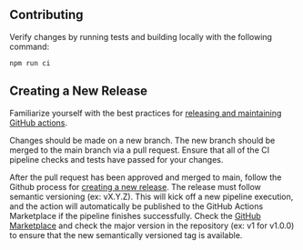 ## Contributing

Verify changes by running tests and building locally with the following command:

```
npm run ci
```

## Creating a New Release

Familiarize yourself with the best practices for [releasing and maintaining GitHub actions](https://docs.github.com/en/actions/creating-actions/releasing-and-maintaining-actions).

Changes should be made on a new branch. The new branch should be merged to the main branch via a pull request. Ensure that all of the CI pipeline checks and tests have passed for your changes.

After the pull request has been approved and merged to main, follow the Github process for [creating a new release](https://docs.github.com/en/repositories/releasing-projects-on-github/managing-releases-in-a-repository). The release must follow semantic versioning (ex: vX.Y.Z). This will kick off a new pipeline execution, and the action will automatically be published to the GitHub Actions Marketplace if the pipeline finishes successfully. Check the [GitHub Marketplace](https://github.com/marketplace/actions/setup-matlab) and check the major version in the repository (ex: v1 for v1.0.0) to ensure that the new semantically versioned tag is available.
